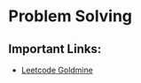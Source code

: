 # Problem Solving

## Important Links:

 - [Leetcode Goldmine](https://www.linkedin.com/posts/arpit-adlakha-30691a101_from-novice-to-pro-in-dsa-this-will-activity-7116301118653009920-rEc-?utm_source=share&utm_medium=member_desktop)
